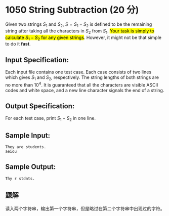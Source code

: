 # 1050 String Subtraction (20 分)

Given two strings $S_1$ and $S_2$, $S=S_1−S_2$ is defined to be the remaining string after taking all the characters in $S_2$ from $S_1$. <mark>Your task is simply to calculate $S_1−S_2$ for any given strings</mark>. However, it might not be that simple to do it **fast**.

## Input Specification:

Each input file contains one test case. Each case consists of two lines which gives $S_1$ and $S_2$, respectively. The string lengths of both strings are no more than $10^4$. It is guaranteed that all the characters are visible ASCII codes and white space, and a new line character signals the end of a string.

## Output Specification:

For each test case, print $S_1−S_2$ in one line.

## Sample Input:

```
They are students.
aeiou
```

## Sample Output:

```
Thy r stdnts.
```

## 题解

读入两个字符串，输出第一个字符串，但是略过在第二个字符串中出现过的字符。
